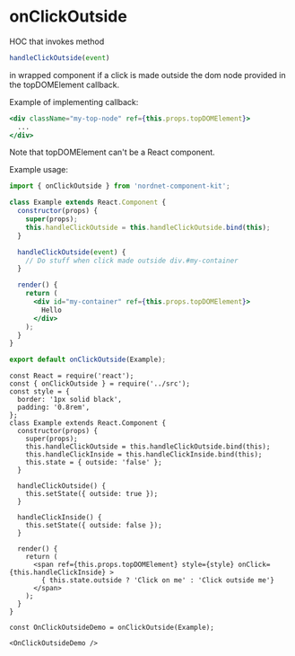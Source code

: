 # onClickOutside

HOC that invokes method
```javascript
handleClickOutside(event)
```
in wrapped component if a click is made outside the dom node provided in the topDOMElement callback.

Example of implementing callback:
```jsx
<div className="my-top-node" ref={this.props.topDOMElement}>
  ...
</div>
```

Note that topDOMElement can't be a React component.

Example usage:
```jsx
import { onClickOutside } from 'nordnet-component-kit';

class Example extends React.Component {
  constructor(props) {
    super(props);
    this.handleClickOutside = this.handleClickOutside.bind(this);
  }

  handleClickOutside(event) {
    // Do stuff when click made outside div.#my-container
  }

  render() {
    return (
      <div id="my-container" ref={this.props.topDOMElement}>
        Hello
      </div>
    );
  }
}

export default onClickOutside(Example);
```

    const React = require('react');
    const { onClickOutside } = require('../src');
    const style = {
      border: '1px solid black',
      padding: '0.8rem',
    };
    class Example extends React.Component {
      constructor(props) {
        super(props);
        this.handleClickOutside = this.handleClickOutside.bind(this);
        this.handleClickInside = this.handleClickInside.bind(this);
        this.state = { outside: 'false' };
      }

      handleClickOutside() {
        this.setState({ outside: true });
      }

      handleClickInside() {
        this.setState({ outside: false });
      }

      render() {
        return (
          <span ref={this.props.topDOMElement} style={style} onClick={this.handleClickInside} >
            { this.state.outside ? 'Click on me' : 'Click outside me'}
          </span>
        );
      }
    }

    const OnClickOutsideDemo = onClickOutside(Example);

    <OnClickOutsideDemo />

